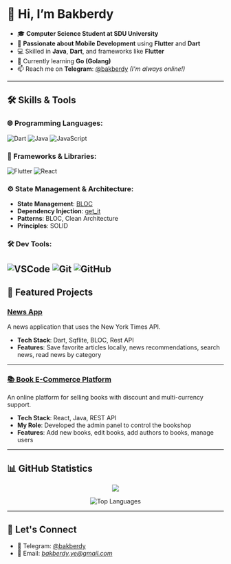 # 👋 Hi, I’m **Bakberdy**

- 🎓 **Computer Science Student at SDU University**
- 🚀 **Passionate about Mobile Development** using **Flutter** and **Dart**
- 💻 Skilled in **Java**, **Dart**, and frameworks like **Flutter**
- 🌱 Currently learning **Go (Golang)**
- 📫 Reach me on **Telegram**: [@bakberdy](https://t.me/bakberdy) *(I'm always online!)*

---

## 🛠️ **Skills & Tools**

### 🌐 Programming Languages:
![Dart](https://img.shields.io/badge/-Dart-0175C2?logo=dart&logoColor=white&style=flat-square)
![Java](https://img.shields.io/badge/-Java-007396?logo=java&logoColor=white&style=flat-square)
![JavaScript](https://img.shields.io/badge/-JavaScript-F7DF1E?logo=javascript&logoColor=black&style=flat-square)

### 🧩 Frameworks & Libraries:
![Flutter](https://img.shields.io/badge/-Flutter-02569B?logo=flutter&logoColor=white&style=flat-square)
![React](https://img.shields.io/badge/-React-61DAFB?logo=react&logoColor=black&style=flat-square)

### ⚙️ State Management & Architecture:
- **State Management**: [BLOC](https://bloclibrary.dev/)
- **Dependency Injection**: [get_it](https://pub.dev/packages/get_it)
- **Patterns**: BLOC, Clean Architecture
- **Principles**: SOLID

### 🛠️ Dev Tools:
![VSCode](https://img.shields.io/badge/-VSCode-007ACC?logo=visual-studio-code&logoColor=white&style=flat-square)
![Git](https://img.shields.io/badge/-Git-F05032?logo=git&logoColor=white&style=flat-square)
![GitHub](https://img.shields.io/badge/-GitHub-181717?logo=github&logoColor=white&style=flat-square)
---

## 🚀 **Featured Projects**

### [News App]([https://github.com/bakberdy/financial-tracker-app](https://github.com/bakberdy/news_app))
A news application that uses the New York Times API.

- **Tech Stack**: Dart, Sqflite, BLOC, Rest API
- **Features**: Save favorite articles locally, news recommendations, search news, read news by category

---

### [📚 Book E-Commerce Platform]([https://github.com/bakberdy/bookstore](https://github.com/bakberdy/bookshop_admin_panel))
An online platform for selling books with discount and multi-currency support.

- **Tech Stack**: React, Java, REST API
- **My Role**: Developed the admin panel to control the bookshop
- **Features**: Add new books, edit books, add authors to books, manage users

---

## 📊 **GitHub Statistics**
<div align="center">

![](https://github-readme-stats.vercel.app/api?username=bakberdy&show_icons=true&theme=radical&count_private=true&hide=prs,issues)

![Top Languages](https://github-readme-stats.vercel.app/api/top-langs/?username=bakberdy&layout=compact&theme=radical&langs_count=6)


</div>

---

## 🤝 **Let's Connect**

- 💬 Telegram: [@bakberdy](https://t.me/bakberdy)
- 📧 Email: *bakberdy.ye@gmail.com*

